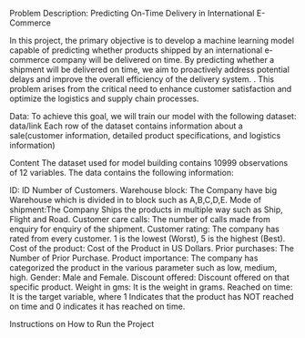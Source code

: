 
Problem Description: Predicting On-Time Delivery in International E-Commerce

In this project, the primary objective is to develop a machine learning model capable of predicting whether products shipped by an international e-commerce company will be delivered on time. By predicting whether a shipment will be delivered on time, we aim to proactively address potential delays and improve the overall efficiency of the delivery system. . This problem arises from the critical need to enhance customer satisfaction and optimize the logistics and supply chain processes.

Data:
To achieve this goal, we will train our model with the following dataset: data/link
Each row of the dataset contains information about a sale(customer information, detailed product specifications, and logistics information)

Content
The dataset used for model building contains 10999 observations of 12 variables.
The data contains the following information:

ID: ID Number of Customers.
Warehouse block: The Company have big Warehouse which is divided in to block such as A,B,C,D,E.
Mode of shipment:The Company Ships the products in multiple way such as Ship, Flight and Road.
Customer care calls: The number of calls made from enquiry for enquiry of the shipment.
Customer rating: The company has rated from every customer. 1 is the lowest (Worst), 5 is the highest (Best).
Cost of the product: Cost of the Product in US Dollars.
Prior purchases: The Number of Prior Purchase.
Product importance: The company has categorized the product in the various parameter such as low, medium, high.
Gender: Male and Female.
Discount offered: Discount offered on that specific product.
Weight in gms: It is the weight in grams.
Reached on time: It is the target variable, where 1 Indicates that the product has NOT reached on time and 0 indicates it has reached on time.


Instructions on How to Run the Project


